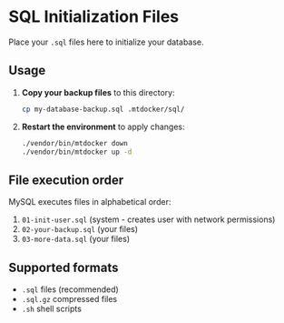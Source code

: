 # SQL Initialization Files

Place your `.sql` files here to initialize your database.

## Usage

1. **Copy your backup files** to this directory:
   ```bash
   cp my-database-backup.sql .mtdocker/sql/
   ```

2. **Restart the environment** to apply changes:
   ```bash
   ./vendor/bin/mtdocker down
   ./vendor/bin/mtdocker up -d
   ```

## File execution order

MySQL executes files in alphabetical order:
1. `01-init-user.sql` (system - creates user with network permissions)
2. `02-your-backup.sql` (your files)
3. `03-more-data.sql` (your files)

## Supported formats

- `.sql` files (recommended)
- `.sql.gz` compressed files
- `.sh` shell scripts